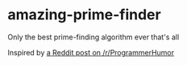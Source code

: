 # amazing-prime-finder
Only the best prime-finding algorithm ever that's all

Inspired by [a Reddit post on /r/ProgrammerHumor](https://www.reddit.com/r/ProgrammerHumor/comments/68l1oo/finding_prime_numbers/)
